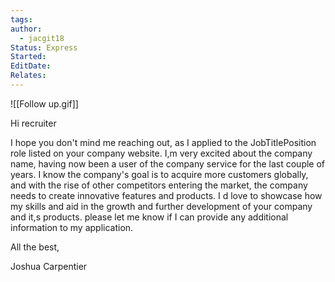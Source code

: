 ```yaml
---
tags: 
author:
  - jacgit18
Status: Express
Started: 
EditDate: 
Relates:
---
```


![[Follow up.gif]]



Hi recruiter  
  
I hope you don't mind me reaching out, as I applied to the JobTitlePosition role listed on your company website. I,m very excited about the company name, having now been a user of the company service for the last couple of years. I know the company's goal is to acquire more customers globally, and with the rise of other competitors entering the market, the company needs to create innovative features and products. I d love to showcase how my skills and aid in the growth and further development of your company and it,s products. please let me know if I can provide any additional information to my application.  
  
All the best,  
  
Joshua Carpentier